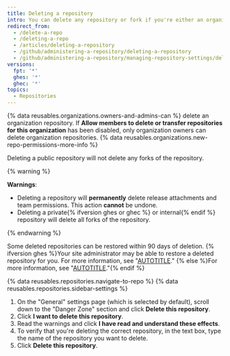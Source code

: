 ```yaml
---
title: Deleting a repository
intro: You can delete any repository or fork if you're either an organization owner or have admin permissions for the repository or fork. Deleting a forked repository does not delete the upstream repository.
redirect_from:
  - /delete-a-repo
  - /deleting-a-repo
  - /articles/deleting-a-repository
  - /github/administering-a-repository/deleting-a-repository
  - /github/administering-a-repository/managing-repository-settings/deleting-a-repository
versions:
  fpt: '*'
  ghes: '*'
  ghec: '*'
topics:
  - Repositories
---
```

{% data reusables.organizations.owners-and-admins-can %} delete an organization repository. If **Allow members to delete or transfer repositories for this organization** has been disabled, only organization owners can delete organization repositories. {% data reusables.organizations.new-repo-permissions-more-info %}

Deleting a public repository will not delete any forks of the repository.

{% warning %}

**Warnings**:

- Deleting a repository will **permanently** delete release attachments and team permissions. This action **cannot** be undone.
- Deleting a private{% ifversion ghes or ghec %} or internal{% endif %} repository will delete all forks of the repository.

{% endwarning %}

Some deleted repositories can be restored within 90 days of deletion. {% ifversion ghes %}Your site administrator may be able to restore a deleted repository for you. For more information, see "[AUTOTITLE](/admin/user-management/managing-repositories-in-your-enterprise/restoring-a-deleted-repository)." {% else %}For more information, see "[AUTOTITLE](/repositories/creating-and-managing-repositories/restoring-a-deleted-repository)."{% endif %}

{% data reusables.repositories.navigate-to-repo %}
{% data reusables.repositories.sidebar-settings %}
1. On the "General" settings page (which is selected by default), scroll down to the "Danger Zone" section and click **Delete this repository**.
1. Click **I want to delete this repository**.
1. Read the warnings and click **I have read and understand these effects**.
1. To verify that you're deleting the correct repository, in the text box, type the name of the repository you want to delete.
1. Click **Delete this repository**.
